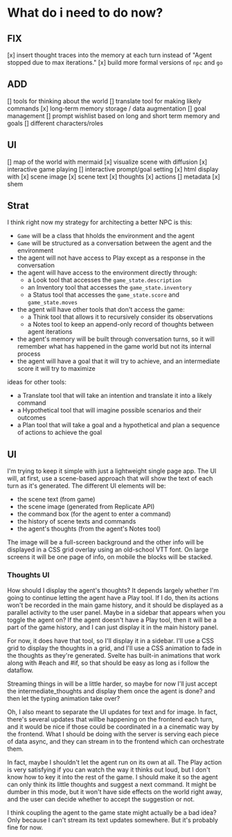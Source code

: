 # What do i need to do now?

## FIX
[x] insert thought traces into the memory at each turn instead of "Agent stopped due to max iterations."
[x] build more formal versions of `npc` and `go`

## ADD
[] tools for thinking about the world
[] translate tool for making likely commands
[x] long-term memory storage / data augmentation
[] goal management
[] prompt wishlist based on long and short term memory and goals
[] different characters/roles
## UI
[] map of the world with mermaid
[x] visualize scene with diffusion
[x] interactive game playing
[] interactive prompt/goal setting
[x] html display with 
    [x] scene image
    [x] scene text
    [x] thoughts
    [x] actions 
    [] metadata
    [x] shem


## Strat

I think right now my strategy for architecting a better NPC is this:
- `Game` will be a class that hholds the environment and the agent
- `Game` will be structured as a conversation between the agent and the environment
- the agent will not have access to Play except as a response in the conversation
- the agent will have access to the environment directly through:
    - a Look tool that accesses the `game_state.description`
    - an Inventory tool that accesses the `game_state.inventory`
    - a Status tool that accesses the `game_state.score` and `game_state.moves`
- the agent will have other tools that don't access the game:
    - a Think tool that allows it to recursively consider its observations
    - a Notes tool to keep an append-only record of thoughts between agent iterations
- the agent's memory will be built through conversation turns, so it will remember what has happened in the game world but not its internal process
- the agent will have a goal that it will try to achieve, and an intermediate score it will try to maximize


ideas for other tools:
- a Translate tool that will take an intention and translate it into a likely command
- a Hypothetical tool that will imagine possible scenarios and their outcomes
- a Plan tool that will take a goal and a hypothetical and plan a sequence of actions to achieve the goal


## UI

I'm trying to keep it simple with just a lightweight single page app. The UI will, at first, use a scene-based approach that will show the text of each turn as it's generated. The different UI elements will be:
- the scene text (from game)
- the scene image (generated from Replicate API)
- the command box (for the agent to enter a command)
- the history of scene texts and commands
- the agent's thoughts (from the agent's Notes tool)

The image will be a full-screen background and the other info will be displayed in a CSS grid overlay using an old-school VTT font. On large screens it will be one page of info, on mobile the blocks will be stacked.

### Thoughts UI
How should I display the agent's thoughts? It depends largely whether I'm going to continue letting the agent have a Play tool. If I do, then its actions won't be recorded in the main game history, and it should be displayed as a parallel activity to the user panel. Maybe in a sidebar that appears when you toggle the agent on? If the agent doesn't have a Play tool, then it will be a part of the game history, and I can just display it in the main history panel.

For now, it does have that tool, so I'll display it in a sidebar. I'll use a CSS grid to display the thoughts in a grid, and I'll use a CSS animation to fade in the thoughts as they're generated. Svelte has built-in animations that work along with #each and #if, so that should be easy as long as i follow the dataflow.

Streaming things in will be a little harder, so maybe for now I'll just accept the intermediate_thoughts and display them once the agent is done? and then let the typing animation take over? 

Oh, I also meant to separate the UI updates for text and for image. In fact, there's several updates that willbe happening on the frontend each turn, and it would be nice if those could be coordinated in a a cinematic way by the frontend. What I should be doing with the server is serving each piece of data async, and they can stream in to the frontend which can orchestrate them.

In fact, maybe I shouldn't let the agent run on its own at all. The Play action is very satisfying if you can watch the way it thinks out loud, but I don't know how to key it into the rest of the game. I should make it so the agent can only think its little thoughts and suggest a next command. It might be dumber in this mode, but it won't have side effects on the world right away, and the user can decide whether to accept the suggestion or not.

I think coupling the agent to the game state might actually be a bad idea? Only because I can't stream its text updates somewhere. But it's probably fine for now.

